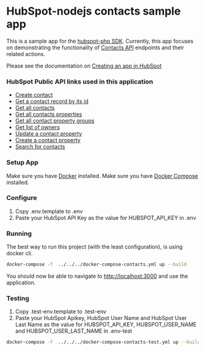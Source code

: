 # HubSpot-nodejs contacts sample app

This is a sample app for the [hubspot-php SDK](../../../../../). Currently, this app focuses on demonstrating the functionality of [Contacts API](https://developers.hubspot.com/docs-beta/crm/contacts) endpoints and their related actions.

Please see the documentation on [Creating an app in HubSpot](https://developers.hubspot.com/docs-beta/creating-an-app)
### HubSpot Public API links used in this application

  - [Create contact](https://developers.hubspot.com/docs-beta/crm/contacts)
  - [Get a contact record by its id](https://developers.hubspot.com/docs-beta/crm/contacts)
  - [Get all contacts](https://developers.hubspot.com/docs-beta/crm/contacts)
  - [Get all contacts properties](https://developers.hubspot.com/docs-beta/crm/properties)
  - [Get all contact property groups](https://developers.hubspot.com/docs-beta/crm/properties)
  - [Get list of owners](https://developers.hubspot.com/docs-beta/crm/owners)
  - [Update a contact property](https://developers.hubspot.com/docs-beta/crm/properties)
  - [Create a contact property](https://developers.hubspot.com/docs-beta/crm/properties)
  - [Search for contacts](https://developers.hubspot.com/docs-beta/crm/contacts)


### Setup App

Make sure you have [Docker](https://www.docker.com/) installed.
Make sure you have [Docker Compose](https://docs.docker.com/compose/) installed.

### Configure

1. Copy .env.template to .env
2. Paste your HubSpot API Key as the value for HUBSPOT_API_KEY in .env

### Running

The best way to run this project (with the least configuration), is using docker cli.

```bash
docker-compose -f  ../../../docker-compose-contacts.yml up --build
```
You should now be able to navigate to [http://localhost:3000](http://localhost:3000) and use the application.

### Testing
1. Copy .test-env.template to .test-env
2. Paste your HubSpot Apikey, HubSpot User Name and HubSpot User Last Name as the value for HUBSPOT_API_KEY, HUBSPOT_USER_NAME and HUBSPOT_USER_LAST_NAME in .env-test

```bash
docker-compose -f  ../../../docker-compose-contacts-test.yml up --build
```
